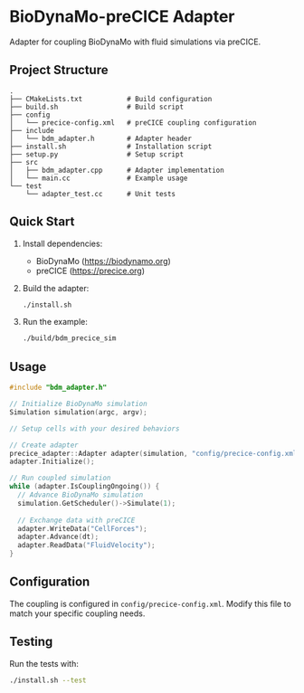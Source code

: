 # BioDynaMo-preCICE Adapter

Adapter for coupling BioDynaMo with fluid simulations via preCICE.

## Project Structure

```
.
├── CMakeLists.txt           # Build configuration
├── build.sh                 # Build script
├── config
│   └── precice-config.xml   # preCICE coupling configuration
├── include
│   └── bdm_adapter.h        # Adapter header
├── install.sh               # Installation script
├── setup.py                 # Setup script
├── src
│   ├── bdm_adapter.cpp      # Adapter implementation
│   └── main.cc              # Example usage
└── test
    └── adapter_test.cc      # Unit tests
```

## Quick Start

1. Install dependencies:
   - BioDynaMo (https://biodynamo.org)
   - preCICE (https://precice.org)

2. Build the adapter:
   ```bash
   ./install.sh
   ```

3. Run the example:
   ```bash
   ./build/bdm_precice_sim
   ```

## Usage

```cpp
#include "bdm_adapter.h"

// Initialize BioDynaMo simulation
Simulation simulation(argc, argv);

// Setup cells with your desired behaviors

// Create adapter
precice_adapter::Adapter adapter(simulation, "config/precice-config.xml");
adapter.Initialize();

// Run coupled simulation
while (adapter.IsCouplingOngoing()) {
  // Advance BioDynaMo simulation
  simulation.GetScheduler()->Simulate(1);
  
  // Exchange data with preCICE
  adapter.WriteData("CellForces");
  adapter.Advance(dt);
  adapter.ReadData("FluidVelocity");
}
```

## Configuration

The coupling is configured in `config/precice-config.xml`. Modify this file to
match your specific coupling needs.

## Testing

Run the tests with:
```bash
./install.sh --test
```
